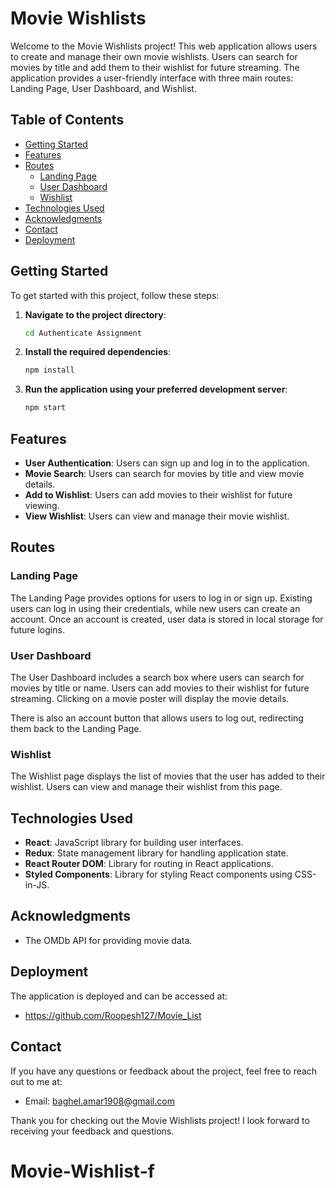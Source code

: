 # Movie Wishlists

Welcome to the Movie Wishlists project! This web application allows users to create and manage their own movie wishlists. Users can search for movies by title and add them to their wishlist for future streaming. The application provides a user-friendly interface with three main routes: Landing Page, User Dashboard, and Wishlist.

## Table of Contents

- [Getting Started](#getting-started)
- [Features](#features)
- [Routes](#routes)
  - [Landing Page](#landing-page)
  - [User Dashboard](#user-dashboard)
  - [Wishlist](#wishlist)
- [Technologies Used](#technologies-used)
- [Acknowledgments](#acknowledgments)
- [Contact](#contact)
- [Deployment](#deployment)

## Getting Started

To get started with this project, follow these steps:

1. **Navigate to the project directory**:

   ```bash
   cd Authenticate Assignment
   ```

2. **Install the required dependencies**:

   ```bash
   npm install
   ```

3. **Run the application using your preferred development server**:

   ```bash
   npm start
   ```

## Features

- **User Authentication**: Users can sign up and log in to the application.
- **Movie Search**: Users can search for movies by title and view movie details.
- **Add to Wishlist**: Users can add movies to their wishlist for future viewing.
- **View Wishlist**: Users can view and manage their movie wishlist.

## Routes

### Landing Page

The Landing Page provides options for users to log in or sign up. Existing users can log in using their credentials, while new users can create an account. Once an account is created, user data is stored in local storage for future logins.

### User Dashboard

The User Dashboard includes a search box where users can search for movies by title or name. Users can add movies to their wishlist for future streaming. Clicking on a movie poster will display the movie details.

There is also an account button that allows users to log out, redirecting them back to the Landing Page.

### Wishlist

The Wishlist page displays the list of movies that the user has added to their wishlist. Users can view and manage their wishlist from this page.

## Technologies Used

- **React**: JavaScript library for building user interfaces.
- **Redux**: State management library for handling application state.
- **React Router DOM**: Library for routing in React applications.
- **Styled Components**: Library for styling React components using CSS-in-JS.

## Acknowledgments

- The OMDb API for providing movie data.

## Deployment

The application is deployed and can be accessed at:

- https://github.com/Roopesh127/Movie_List
## Contact

If you have any questions or feedback about the project, feel free to reach out to me at:

- Email: baghel.amar1908@gmail.com

Thank you for checking out the Movie Wishlists project! I look forward to receiving your feedback and questions.
# Movie-Wishlist-f
